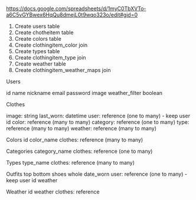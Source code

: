 https://docs.google.com/spreadsheets/d/1myC0TbXVTo-a6C5vGYBwex6HqQu8dmejL0t9wqo323o/edit#gid=0

1. Create users table
2. Create chotheitem table
3. Create colors table
4. Create clothingitem_color join
5. Create types table
6. Create clothingitem_type join
7. Create weather table
8. Create clothingitem_weather_maps join


Users

id
name
nickname
email
password
image
weather_filter boolean


Clothes

image: string
last_worn: datetime
user: reference (one to many) - keep user id
color: reference (many to many)
category: reference (one to many)
type: reference (many to many)
weather: reference (many to many)

Colors
id
color_name
clothes: reference (many to many)


Categories
category_name
clothes: reference (one to many)


Types
type_name
clothes: reference (many to many)

Outfits
top
bottom
shoes
whole
date_worn
user: reference (one to many) - keep user id
weather

Weather
id
weather
clothes: reference
